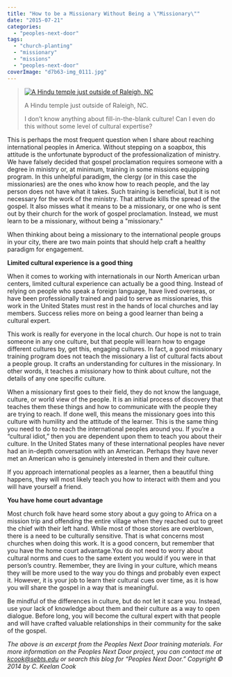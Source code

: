 ```yaml
---
title: "How to be a Missionary Without Being a \"Missionary\""
date: "2015-07-21"
categories: 
  - "peoples-next-door"
tags: 
  - "church-planting"
  - "missionary"
  - "missions"
  - "peoples-next-door"
coverImage: "d7b63-img_0111.jpg"
---
```


> [![A Hindu temple just outside of Raleigh, NC](https://keelancook.files.wordpress.com/2020/08/d7b63-img_0111.jpg?w=225&h=300)](https://keelancook.files.wordpress.com/2020/08/d7b63-img_0111.jpg)
> 
> A Hindu temple just outside of Raleigh, NC. 
> 
> I don’t know anything about fill-in-the-blank culture! Can I even do this without some level of cultural expertise?

This is perhaps the most frequent question when I share about reaching international peoples in America. Without stepping on a soapbox, this attitude is the unfortunate byproduct of the professionalization of ministry. We have falsely decided that gospel proclamation requires someone with a degree in ministry or, at minimum, training in some missions equipping program. In this unhelpful paradigm, the clergy (or in this case the missionaries) are the ones who know how to reach people, and the lay person does not have what it takes. Such training is beneficial, but it is not necessary for the work of the ministry. That attitude kills the spread of the gospel. It also misses what it means to be a missionary, or one who is sent out by their church for the work of gospel proclamation. Instead, we must learn to be a missionary, without being a "missionary."

When thinking about being a missionary to the international people groups in your city, there are two main points that should help craft a healthy paradigm for engagement.

**Limited cultural experience is a good thing**

When it comes to working with internationals in our North American urban centers, limited cultural experience can actually be a good thing. Instead of relying on people who speak a foreign language, have lived overseas, or have been professionally trained and paid to serve as missionaries, this work in the United States must rest in the hands of local churches and lay members. Success relies more on being a good learner than being a cultural expert.

This work is really for everyone in the local church. Our hope is not to train someone in any one culture, but that people will learn how to engage different cultures by, get this, engaging cultures. In fact, a good missionary training program does not teach the missionary a list of cultural facts about a people group. It crafts an understanding for cultures in the missionary. In other words, it teaches a missionary how to think about culture, not the details of any one specific culture.

When a missionary first goes to their field, they do not know the language, culture, or world view of the people. It is an initial process of discovery that teaches them these things and how to communicate with the people they are trying to reach. If done well, this means the missionary goes into this culture with humility and the attitude of the learner. This is the same thing you need to do to reach the international peoples around you. If you’re a “cultural idiot,” then you are dependent upon them to teach you about their culture. In the United States many of these international peoples have never had an in-depth conversation with an American. Perhaps they have never met an American who is genuinely interested in them and their culture.

If you approach international peoples as a learner, then a beautiful thing happens, they will most likely teach you how to interact with them and you will have yourself a friend.

**You have home court advantage**

Most church folk have heard some story about a guy going to Africa on a mission trip and offending the entire village when they reached out to greet the chief with their left hand. While most of those stories are overblown, there is a need to be culturally sensitive. That is what concerns most churches when doing this work. It is a good concern, but remember that you have the home court advantage.You do not need to worry about cultural norms and cues to the same extent you would if you were in that person’s country. Remember, they are living in your culture, which means they will be more used to the way you do things and probably even expect it. However, it is your job to learn their cultural cues over time, as it is how you will share the gospel in a way that is meaningful.

Be mindful of the differences in culture, but do not let it scare you. Instead, use your lack of knowledge about them and their culture as a way to open dialogue. Before long, you will become the cultural expert with that people and will have crafted valuable relationships in their community for the sake of the gospel.

_The above is an excerpt from the Peoples Next Door training materials. For more information on the Peoples Next Door project, you can contact me at_ [_kcook@sebts.edu_](mailto:kcook@sebts.edu) _or search this blog for “Peoples Next Door.” Copyright © 2014 by C. Keelan Cook_
